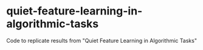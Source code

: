 # quiet-feature-learning-in-algorithmic-tasks
Code to replicate results from "Quiet Feature Learning in Algorithmic Tasks"

